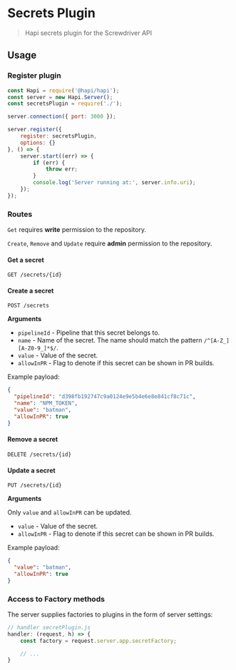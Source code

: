 # Secrets Plugin
> Hapi secrets plugin for the Screwdriver API

## Usage

### Register plugin

```javascript
const Hapi = require('@hapi/hapi');
const server = new Hapi.Server();
const secretsPlugin = require('./');

server.connection({ port: 3000 });

server.register({
    register: secretsPlugin,
    options: {}
}, () => {
    server.start((err) => {
        if (err) {
            throw err;
        }
        console.log('Server running at:', server.info.uri);
    });
});
```

### Routes
`Get` requires **write** permission to the repository.

`Create`, `Remove` and `Update` require **admin** permission to the repository.

#### Get a secret

`GET /secrets/{id}`

#### Create a secret

`POST /secrets`

**Arguments**

* `pipelineId` - Pipeline that this secret belongs to.
* `name` - Name of the secret. The name should match the pattern `/^[A-Z_][A-Z0-9_]*$/`.
* `value` - Value of the secret.
* `allowInPR` - Flag to denote if this secret can be shown in PR builds.

Example payload:
```json
{
  "pipelineId": "d398fb192747c9a0124e9e5b4e6e8e841cf8c71c",
  "name": "NPM_TOKEN",
  "value": "batman",
  "allowInPR": true
}
```
#### Remove a secret

`DELETE /secrets/{id}`

#### Update a secret

`PUT /secrets/{id}`

**Arguments**

Only `value` and `allowInPR` can be updated.

* `value` - Value of the secret.
* `allowInPR` - Flag to denote if this secret can be shown in PR builds.

Example payload:
```json
{
  "value": "batman",
  "allowInPR": true
}
```

### Access to Factory methods
The server supplies factories to plugins in the form of server settings:

```js
// handler secretPlugin.js
handler: (request, h) => {
    const factory = request.server.app.secretFactory;

    // ...
}
```
